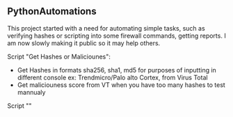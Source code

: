 
<!-- ABOUT THIS PROJECT -->
## PythonAutomations

This project started with a need for automating simple tasks, such as verifying hashes or scripting into some firewall commands, getting reports.
I am now slowly making it public so it may help others.

Script "Get Hashes or Maliciounes":
* Get Hashes in formats sha256, sha1, md5 for purposes of inputting in different console ex: Trendmicro/Palo alto Cortex, from Virus Total
* Get maliciouness score from VT when you have too many hashes to test mannualy 

Script ""


